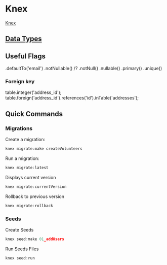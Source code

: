 # Knex

[Knex](http://knexjs.org/)

## [Data Types](http://knexjs.org/#Schema-Building)

## Useful Flags

.defaultTo('email')
.notNullable() /? .notNull()
.nullable()
.primary()
.unique()

### Foreign key

table.integer('address_id');
table.foreign('address_id').references('id').inTable('addresses');

## Quick Commands

### Migrations

Create a migration:

```javascript
knex migrate:make createVolunteers
```

Run a migration:

```javascript
knex migrate:latest
```

Displays current version

```javascript
knex migrate:currentVersion
```

Rollback to previous version

```javascript
knex migrate:rollback
```

### Seeds

Create Seeds

```javascript
knex seed:make 01_addUsers
```

Run Seeds Files

```javascript
knex seed:run
```
